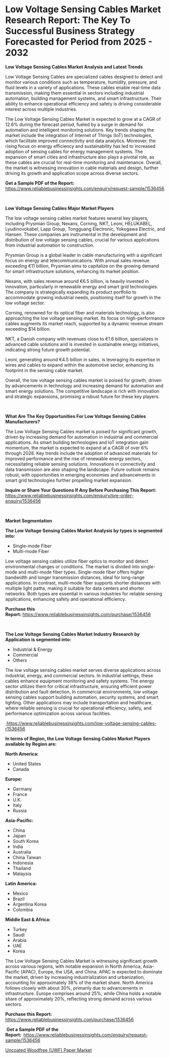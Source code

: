 <p><h1>Low Voltage Sensing Cables Market Research Report: The Key To Successful Business Strategy Forecasted for Period from 2025 - 2032</h1></p><p><strong>Low Voltage Sensing Cables Market Analysis and Latest Trends</strong></p>
<p><p>Low Voltage Sensing Cables are specialized cables designed to detect and monitor various conditions such as temperature, humidity, pressure, and fluid levels in a variety of applications. These cables enable real-time data transmission, making them essential in sectors including industrial automation, building management systems, and smart infrastructure. Their ability to enhance operational efficiency and safety is driving considerable interest across multiple industries.</p><p>The Low Voltage Sensing Cables Market is expected to grow at a CAGR of 12.6% during the forecast period, fueled by a surge in demand for automation and intelligent monitoring solutions. Key trends shaping the market include the integration of Internet of Things (IoT) technologies, which facilitate improved connectivity and data analytics. Moreover, the rising focus on energy efficiency and sustainability has led to increased adoption of sensing cables for energy management systems. The expansion of smart cities and infrastructure also plays a pivotal role, as these cables are crucial for real-time monitoring and maintenance. Overall, the market is witnessing innovation in cable materials and design, further driving its growth and application scope across diverse sectors.</p></p>
<p><strong>Get a Sample PDF of the Report:&nbsp;</strong> <a href="https://www.reliablebusinessinsights.com/enquiry/request-sample/1536456?utm_campaign=2761&utm_medium=2&utm_source=Github&utm_content=ia&utm_term=03042025&utm_id=low-voltage-sensing-cables">https://www.reliablebusinessinsights.com/enquiry/request-sample/1536456</a></p>
<p>&nbsp;</p>
<p><strong>Low Voltage Sensing Cables Major Market Players</strong></p>
<p><p>The low voltage sensing cables market features several key players, including Prysmian Group, Nexans, Corning, NKT, Leoni, HELUKABEL, Lyudinovokabel, Lapp Group, Tongguang Electronic, Yokogawa Electric, and Hansen. These companies are instrumental in the development and distribution of low voltage sensing cables, crucial for various applications from industrial automation to construction.</p><p>Prysmian Group is a global leader in cable manufacturing with a significant focus on energy and telecommunications. With annual sales revenue exceeding €11 billion, Prysmian aims to capitalize on the growing demand for smart infrastructure solutions, enhancing its market position.</p><p>Nexans, with sales revenue around €6.5 billion, is heavily invested in innovation, particularly in renewable energy and smart grid technologies. The company is strategically expanding its product portfolio to accommodate growing industrial needs, positioning itself for growth in the low voltage sector.</p><p>Corning, renowned for its optical fiber and materials technology, is also approaching the low voltage sensing market. Its focus on high-performance cables augments its market reach, supported by a dynamic revenue stream exceeding $14 billion.</p><p>NKT, a Danish company with revenues close to €1.6 billion, specializes in advanced cable solutions and is invested in sustainable energy initiatives, indicating strong future growth potential. </p><p>Leoni, generating around €4.5 billion in sales, is leveraging its expertise in wires and cables to expand within the automotive sector, enhancing its footprint in the sensing cable market.</p><p>Overall, the low voltage sensing cables market is poised for growth, driven by advancements in technology and increasing demand for automation and smart energy solutions. The competitive landscape is rich with innovation and strategic expansions, promising a robust future for these key players.</p></p>
<p>&nbsp;</p>
<p><strong>What Are The Key Opportunities For Low Voltage Sensing Cables Manufacturers?</strong></p>
<p><p>The Low Voltage Sensing Cables market is poised for significant growth, driven by increasing demand for automation in industrial and commercial applications. As smart building technologies and IoT integration gain momentum, the market is expected to expand at a CAGR of over 6% through 2028. Key trends include the adoption of advanced materials for improved performance and the rise of renewable energy sectors, necessitating reliable sensing solutions. Innovations in connectivity and data transmission are also shaping the landscape. Future outlook remains robust, with opportunities in emerging economies and advancements in smart grid technologies further propelling market expansion.</p></p>
<p><strong>Inquire or Share Your Questions If Any Before Purchasing This Report:</strong> <a href="https://www.reliablebusinessinsights.com/enquiry/pre-order-enquiry/1536456?utm_campaign=2761&utm_medium=2&utm_source=Github&utm_content=ia&utm_term=03042025&utm_id=low-voltage-sensing-cables">https://www.reliablebusinessinsights.com/enquiry/pre-order-enquiry/1536456</a></p>
<p>&nbsp;</p>
<p><strong>Market Segmentation</strong></p>
<p><strong>The Low Voltage Sensing Cables Market Analysis by types is segmented into:</strong></p>
<p><ul><li>Single-mode Fiber</li><li>Multi-mode Fiber</li></ul></p>
<p><p>Low voltage sensing cables utilize fiber optics to monitor and detect environmental changes or conditions. The market is divided into single-mode and multi-mode fiber types. Single-mode fiber offers higher bandwidth and longer transmission distances, ideal for long-range applications. In contrast, multi-mode fiber supports shorter distances with multiple light paths, making it suitable for data centers and shorter networks. Both types are essential in various industries for reliable sensing applications, enhancing safety and operational efficiency.</p></p>
<p><strong>Purchase this Report:&nbsp;</strong><a href="https://www.reliablebusinessinsights.com/purchase/1536456?utm_campaign=2761&utm_medium=2&utm_source=Github&utm_content=ia&utm_term=03042025&utm_id=low-voltage-sensing-cables">https://www.reliablebusinessinsights.com/purchase/1536456</a></p>
<p>&nbsp;</p>
<p><strong>The Low Voltage Sensing Cables Market Industry Research by Application is segmented into:</strong></p>
<p><ul><li>Industrial & Energy</li><li>Commercial</li><li>Others</li></ul></p>
<p><p>The low voltage sensing cables market serves diverse applications across industrial, energy, and commercial sectors. In industrial settings, these cables enhance equipment monitoring and safety systems. The energy sector utilizes them for critical infrastructure, ensuring efficient power distribution and fault detection. In commercial environments, low voltage sensing cables support building automation, security systems, and smart lighting. Other applications may include transportation and healthcare, where reliable sensing is crucial for operational efficiency, safety, and performance optimization across various facilities.</p></p>
<p><a href="https://www.reliablebusinessinsights.com/low-voltage-sensing-cables-r1536456?utm_campaign=2761&utm_medium=2&utm_source=Github&utm_content=ia&utm_term=03042025&utm_id=low-voltage-sensing-cables">&nbsp;https://www.reliablebusinessinsights.com/low-voltage-sensing-cables-r1536456</a></p>
<p><strong>In terms of Region, the Low Voltage Sensing Cables Market Players available by Region are:</strong></p>
<p>
    <p> <strong> North America: </strong>
        <ul>
            <li>United States</li>
            <li>Canada</li>
        </ul>
        </p> 
    <p> <strong> Europe: </strong>
        <ul>
            <li>Germany</li>
            <li>France</li>
            <li>U.K.</li>
            <li>Italy</li>
            <li>Russia</li>
        </ul>
        </p> 
    <p> <strong> Asia-Pacific: </strong>
        <ul>
            <li>China</li>
            <li>Japan</li>
            <li>South Korea</li>
            <li>India</li>
            <li>Australia</li>
            <li>China Taiwan</li>
            <li>Indonesia</li>
            <li>Thailand</li>
            <li>Malaysia</li>
        </ul>
        </p> 
    <p> <strong> Latin America: </strong>
        <ul>
            <li>Mexico</li>
            <li>Brazil</li>
            <li>Argentina Korea</li>
            <li>Colombia</li>
        </ul>
        </p> 
    <p> <strong> Middle East & Africa: </strong>
        <ul>
            <li>Turkey</li>
            <li>Saudi</li>
            <li>Arabia</li>
            <li>UAE</li>
            <li>Korea</li>
        </ul>
    </p>
    </p>
<p><p>The Low Voltage Sensing Cables Market is witnessing significant growth across various regions, with notable expansion in North America, Asia-Pacific (APAC), Europe, the USA, and China. APAC is expected to dominate the market, driven by increasing industrialization and urbanization, accounting for approximately 38% of the market share. North America follows closely with about 30%, primarily due to advancements in infrastructure. Europe comprises around 25%, while China holds a notable share of approximately 20%, reflecting strong demand across various sectors.</p></p>
<p><strong>Purchase this Report: </strong><a href="https://www.reliablebusinessinsights.com/purchase/1536456?utm_campaign=2761&utm_medium=2&utm_source=Github&utm_content=ia&utm_term=03042025&utm_id=low-voltage-sensing-cables">https://www.reliablebusinessinsights.com/purchase/1536456</a></p>
<p>&nbsp;<strong>Get a Sample PDF of the Report:&nbsp;&nbsp;</strong><a href="https://www.reliablebusinessinsights.com/enquiry/request-sample/1536456?utm_campaign=2761&utm_medium=2&utm_source=Github&utm_content=ia&utm_term=03042025&utm_id=low-voltage-sensing-cables">https://www.reliablebusinessinsights.com/enquiry/request-sample/1536456</a></p>
<p><strong></strong></p>
<p><p><a href="https://github.com/penglatilles/Market-Research-Report-List-1/blob/main/uncoated-woodfree-uwf-paper-market.md?utm_campaign=2761&utm_medium=2&utm_source=Github&utm_content=ia&utm_term=03042025&utm_id=low-voltage-sensing-cables">Uncoated Woodfree (UWF) Paper Market</a></p></p>